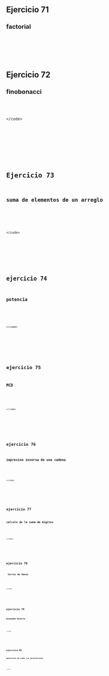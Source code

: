 <h2>Ejercicio 71</h2>
<h3>factorial</h3>
<pre>
    <code>
    </code>
</pre>

<br>

<h2>Ejercicio 72</h2>
<h3>finobonacci</h3>
<pre>
    <code>

    </code>
</pre>

<br>

<h2>Ejercicio 73</h2>
<h3>suma de elementos de un arreglo</h3>
<pre>
    <code>

    </code>
</pre>

<br>

<h2>ejercicio 74</h2>
<h3>potencia</h3>
<pre>
    <code>

    </code>
</pre>

<br>

<h2>ejercicio 75</h2>
<h3>MCD</h3>
<pre>
    <code>

    </code>
</pre>

<br>

<h2>ejercicio 76</h2>
<h3>impresion inversa de una cadena</h3>
<pre>
    <code>

    </code>
</pre>

<br>

<h2>ejercicio 77</h2>
<h3>calculo de la suma de digitos</h3>
<pre>
    <code>

    </code>
</pre>

<br>

<h2>ejercicio 78</h2>
<h3> terres de Hanoi</h3>
<pre>
    <code>

    </code>
</pre>

<br>

<h2>ejercicio 79</h2>
<h3>busqueda binaria</h3>
<pre>
    <code>

    </code>
</pre>

<br>

<h2>ejercicio 80</h2>
<h3>generacion de todas las permutaciones</h3>
<pre>
    <code>

    </code>
</pre>

<br>
